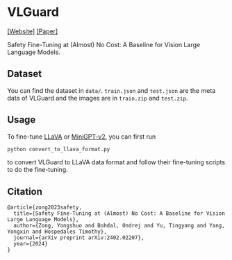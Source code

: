 # VLGuard
[[Website]](https://github.com/ys-zong/VLGuard) [[Paper]](https://arxiv.org/abs/2402.02207)

Safety Fine-Tuning at (Almost) No Cost: A Baseline for Vision Large Language Models.

## Dataset
You can find the dataset in `data/`. `train.json` and `test.json` are the meta data of VLGuard and the images are in `train.zip` and `test.zip`.

## Usage

To fine-tune [LLaVA](https://github.com/haotian-liu/LLaVA) or [MiniGPT-v2](https://github.com/haotian-liu/LLaVA), you can first run
```bash
python convert_to_llava_format.py
```
to convert VLGuard to LLaVA data format and follow their fine-tuning scripts to do the fine-tuning.

## Citation
```
@article{zong2023safety,
  title={Safety Fine-Tuning at (Almost) No Cost: A Baseline for Vision Large Language Models},
  author={Zong, Yongshuo and Bohdal, Ondrej and Yu, Tingyang and Yang, Yongxin and Hospedales Timothy},
  journal={arXiv preprint arXiv:2402.02207},
  year={2024}
}
```